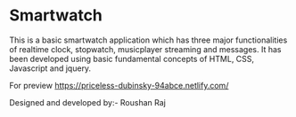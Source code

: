 # Smartwatch

This is a basic smartwatch application which has three major functionalities of realtime clock, stopwatch, musicplayer streaming and messages.
It has been developed using basic fundamental concepts of HTML, CSS, Javascript and jquery.


For preview https://priceless-dubinsky-94abce.netlify.com/

Designed and developed by:- Roushan Raj
